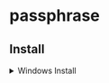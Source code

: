 # passphrase

## Install

<details><summary> Windows Install </summary>

```powershell

$modules_path = Switch ( $PSVersionTable.PSEdition ){
    { $_ -match "Core" }{ (join-Path "$([system.environment]::GetFolderpath("MyDocuments"))\Powershell" "Modules") }
    Default { (join-Path "$([system.environment]::GetFolderpath("MyDocuments"))\WindowsPowershell" "Modules") }
}
$my_path = (join-Path $modules_path "New-Passphrase")

git clone https://github.com/acelaya77/passphrase.git $my_path

```

</details>
